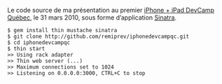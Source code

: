 Le code source de ma présentation au premier [iPhone + iPad DevCamp Québec](http://iphonedevcampqc.org), le 31 mars 2010, sous forme d’application [Sinatra](http://www.sinatrarb.com).

	$ gem install thin mustache sinatra
	$ git clone http://github.com/remiprev/iphonedevcampqc.git
	$ cd iphonedevcampqc
	$ thin start
	>> Using rack adapter
	>> Thin web server (...)
	>> Maximum connections set to 1024
	>> Listening on 0.0.0.0:3000, CTRL+C to stop
